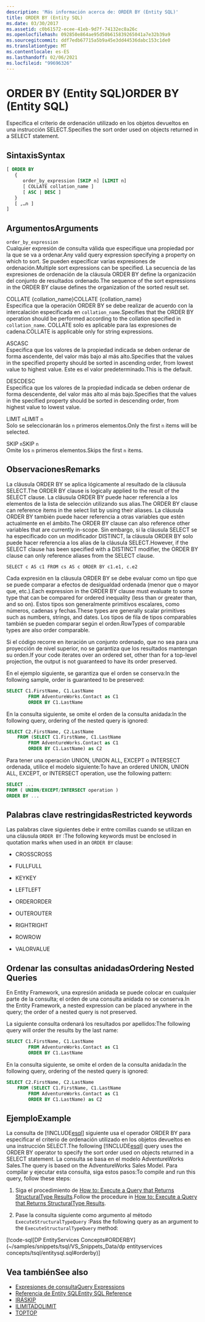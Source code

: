 ```yaml
---
description: 'Más información acerca de: ORDER BY (Entity SQL)'
title: ORDER BY (Entity SQL)
ms.date: 03/30/2017
ms.assetid: c0b61572-ecee-41eb-9d7f-74132ec8a26c
ms.openlocfilehash: 092850e864ae95d50b615839265041a7e32b39a9
ms.sourcegitcommit: ddf7edb67715a5b9a45e3dd44536dabc153c1de0
ms.translationtype: MT
ms.contentlocale: es-ES
ms.lasthandoff: 02/06/2021
ms.locfileid: "99696326"
---
```

# <a name="order-by-entity-sql"></a><span data-ttu-id="27332-103">ORDER BY (Entity SQL)</span><span class="sxs-lookup"><span data-stu-id="27332-103">ORDER BY (Entity SQL)</span></span>

<span data-ttu-id="27332-104">Especifica el criterio de ordenación utilizado en los objetos devueltos en una instrucción SELECT.</span><span class="sxs-lookup"><span data-stu-id="27332-104">Specifies the sort order used on objects returned in a SELECT statement.</span></span>  
  
## <a name="syntax"></a><span data-ttu-id="27332-105">Sintaxis</span><span class="sxs-lookup"><span data-stu-id="27332-105">Syntax</span></span>  
  
```sql  
[ ORDER BY
   {  
      order_by_expression [SKIP n] [LIMIT n]  
      [ COLLATE collation_name ]  
      [ ASC | DESC ]  
   }  
   [ ,…n ]
]  
```  
  
## <a name="arguments"></a><span data-ttu-id="27332-106">Argumentos</span><span class="sxs-lookup"><span data-stu-id="27332-106">Arguments</span></span>  

 `order_by_expression`  
 <span data-ttu-id="27332-107">Cualquier expresión de consulta válida que especifique una propiedad por la que se va a ordenar.</span><span class="sxs-lookup"><span data-stu-id="27332-107">Any valid query expression specifying a property on which to sort.</span></span> <span data-ttu-id="27332-108">Se pueden especificar varias expresiones de ordenación.</span><span class="sxs-lookup"><span data-stu-id="27332-108">Multiple sort expressions can be specified.</span></span> <span data-ttu-id="27332-109">La secuencia de las expresiones de ordenación de la cláusula ORDER BY define la organización del conjunto de resultados ordenado.</span><span class="sxs-lookup"><span data-stu-id="27332-109">The sequence of the sort expressions in the ORDER BY clause defines the organization of the sorted result set.</span></span>  
  
 <span data-ttu-id="27332-110">COLLATE {collation_name}</span><span class="sxs-lookup"><span data-stu-id="27332-110">COLLATE {collation_name}</span></span>  
 <span data-ttu-id="27332-111">Especifica que la operación ORDER BY se debe realizar de acuerdo con la intercalación especificada en `collation_name`.</span><span class="sxs-lookup"><span data-stu-id="27332-111">Specifies that the ORDER BY operation should be performed according to the collation specified in `collation_name`.</span></span> <span data-ttu-id="27332-112">COLLATE solo es aplicable para las expresiones de cadena.</span><span class="sxs-lookup"><span data-stu-id="27332-112">COLLATE is applicable only for string expressions.</span></span>  
  
 <span data-ttu-id="27332-113">ASC</span><span class="sxs-lookup"><span data-stu-id="27332-113">ASC</span></span>  
 <span data-ttu-id="27332-114">Especifica que los valores de la propiedad indicada se deben ordenar de forma ascendente, del valor más bajo al más alto.</span><span class="sxs-lookup"><span data-stu-id="27332-114">Specifies that the values in the specified property should be sorted in ascending order, from lowest value to highest value.</span></span> <span data-ttu-id="27332-115">Este es el valor predeterminado.</span><span class="sxs-lookup"><span data-stu-id="27332-115">This is the default.</span></span>  
  
 <span data-ttu-id="27332-116">DESC</span><span class="sxs-lookup"><span data-stu-id="27332-116">DESC</span></span>  
 <span data-ttu-id="27332-117">Especifica que los valores de la propiedad indicada se deben ordenar de forma descendente, del valor más alto al más bajo.</span><span class="sxs-lookup"><span data-stu-id="27332-117">Specifies that the values in the specified property should be sorted in descending order, from highest value to lowest value.</span></span>  
  
 <span data-ttu-id="27332-118">LIMIT `n`</span><span class="sxs-lookup"><span data-stu-id="27332-118">LIMIT `n`</span></span>  
 <span data-ttu-id="27332-119">Solo se seleccionarán los `n` primeros elementos.</span><span class="sxs-lookup"><span data-stu-id="27332-119">Only the first `n` items will be selected.</span></span>  
  
 <span data-ttu-id="27332-120">SKIP `n`</span><span class="sxs-lookup"><span data-stu-id="27332-120">SKIP `n`</span></span>  
 <span data-ttu-id="27332-121">Omite los `n` primeros elementos.</span><span class="sxs-lookup"><span data-stu-id="27332-121">Skips the first `n` items.</span></span>  
  
## <a name="remarks"></a><span data-ttu-id="27332-122">Observaciones</span><span class="sxs-lookup"><span data-stu-id="27332-122">Remarks</span></span>  

 <span data-ttu-id="27332-123">La cláusula ORDER BY se aplica lógicamente al resultado de la cláusula SELECT.</span><span class="sxs-lookup"><span data-stu-id="27332-123">The ORDER BY clause is logically applied to the result of the SELECT clause.</span></span> <span data-ttu-id="27332-124">La cláusula ORDER BY puede hacer referencia a los elementos de la lista de selección utilizando sus alias.</span><span class="sxs-lookup"><span data-stu-id="27332-124">The ORDER BY clause can reference items in the select list by using their aliases.</span></span> <span data-ttu-id="27332-125">La cláusula ORDER BY también puede hacer referencia a otras variables que estén actualmente en el ámbito.</span><span class="sxs-lookup"><span data-stu-id="27332-125">The ORDER BY clause can also reference other variables that are currently in-scope.</span></span> <span data-ttu-id="27332-126">Sin embargo, si la cláusula SELECT se ha especificado con un modificador DISTINCT, la cláusula ORDER BY solo puede hacer referencia a los alias de la cláusula SELECT.</span><span class="sxs-lookup"><span data-stu-id="27332-126">However, if the SELECT clause has been specified with a DISTINCT modifier, the ORDER BY clause can only reference aliases from the SELECT clause.</span></span>  
  
 `SELECT c AS c1 FROM cs AS c ORDER BY c1.e1, c.e2`  
  
 <span data-ttu-id="27332-127">Cada expresión en la cláusula ORDER BY se debe evaluar como un tipo que se puede comparar a efectos de desigualdad ordenada (menor que o mayor que, etc.).</span><span class="sxs-lookup"><span data-stu-id="27332-127">Each expression in the ORDER BY clause must evaluate to some type that can be compared for ordered inequality (less than or greater than, and so on).</span></span> <span data-ttu-id="27332-128">Estos tipos son generalmente primitivos escalares, como números, cadenas y fechas.</span><span class="sxs-lookup"><span data-stu-id="27332-128">These types are generally scalar primitives such as numbers, strings, and dates.</span></span> <span data-ttu-id="27332-129">Los tipos de fila de tipos comparables también se pueden comparar según el orden.</span><span class="sxs-lookup"><span data-stu-id="27332-129">RowTypes of comparable types are also order comparable.</span></span>  
  
 <span data-ttu-id="27332-130">Si el código recorre en iteración un conjunto ordenado, que no sea para una proyección de nivel superior, no se garantiza que los resultados mantengan su orden.</span><span class="sxs-lookup"><span data-stu-id="27332-130">If your code iterates over an ordered set, other than for a top-level projection, the output is not guaranteed to have its order preserved.</span></span>  

<span data-ttu-id="27332-131">En el ejemplo siguiente, se garantiza que el orden se conserva:</span><span class="sxs-lookup"><span data-stu-id="27332-131">In the following sample, order is guaranteed to be preserved:</span></span>

```sql  
SELECT C1.FirstName, C1.LastName  
        FROM AdventureWorks.Contact as C1  
        ORDER BY C1.LastName  
```  

<span data-ttu-id="27332-132">En la consulta siguiente, se omite el orden de la consulta anidada:</span><span class="sxs-lookup"><span data-stu-id="27332-132">In the following query, ordering of the nested query is ignored:</span></span>  

```sql  
SELECT C2.FirstName, C2.LastName  
    FROM (SELECT C1.FirstName, C1.LastName  
        FROM AdventureWorks.Contact as C1  
        ORDER BY C1.LastName) as C2  
```  
  
 <span data-ttu-id="27332-133">Para tener una operación UNION, UNION ALL, EXCEPT o INTERSECT ordenada, utilice el modelo siguiente:</span><span class="sxs-lookup"><span data-stu-id="27332-133">To have an ordered UNION, UNION ALL, EXCEPT, or INTERSECT operation, use the following pattern:</span></span>  
  
```sql  
SELECT ...  
FROM ( UNION/EXCEPT/INTERSECT operation )  
ORDER BY ...  
```  
  
## <a name="restricted-keywords"></a><span data-ttu-id="27332-134">Palabras clave restringidas</span><span class="sxs-lookup"><span data-stu-id="27332-134">Restricted keywords</span></span>  

 <span data-ttu-id="27332-135">Las palabras clave siguientes debe ir entre comillas cuando se utilizan en una cláusula `ORDER BY` :</span><span class="sxs-lookup"><span data-stu-id="27332-135">The following keywords must be enclosed in quotation marks when used in an `ORDER BY` clause:</span></span>  
  
- <span data-ttu-id="27332-136">CROSS</span><span class="sxs-lookup"><span data-stu-id="27332-136">CROSS</span></span>  
  
- <span data-ttu-id="27332-137">FULL</span><span class="sxs-lookup"><span data-stu-id="27332-137">FULL</span></span>  
  
- <span data-ttu-id="27332-138">KEY</span><span class="sxs-lookup"><span data-stu-id="27332-138">KEY</span></span>  
  
- <span data-ttu-id="27332-139">LEFT</span><span class="sxs-lookup"><span data-stu-id="27332-139">LEFT</span></span>  
  
- <span data-ttu-id="27332-140">ORDER</span><span class="sxs-lookup"><span data-stu-id="27332-140">ORDER</span></span>  
  
- <span data-ttu-id="27332-141">OUTER</span><span class="sxs-lookup"><span data-stu-id="27332-141">OUTER</span></span>  
  
- <span data-ttu-id="27332-142">RIGHT</span><span class="sxs-lookup"><span data-stu-id="27332-142">RIGHT</span></span>  
  
- <span data-ttu-id="27332-143">ROW</span><span class="sxs-lookup"><span data-stu-id="27332-143">ROW</span></span>  
  
- <span data-ttu-id="27332-144">VALOR</span><span class="sxs-lookup"><span data-stu-id="27332-144">VALUE</span></span>  
  
## <a name="ordering-nested-queries"></a><span data-ttu-id="27332-145">Ordenar las consultas anidadas</span><span class="sxs-lookup"><span data-stu-id="27332-145">Ordering Nested Queries</span></span>  

 <span data-ttu-id="27332-146">En Entity Framework, una expresión anidada se puede colocar en cualquier parte de la consulta; el orden de una consulta anidada no se conserva.</span><span class="sxs-lookup"><span data-stu-id="27332-146">In the Entity Framework, a nested expression can be placed anywhere in the query; the order of a nested query is not preserved.</span></span>  

<span data-ttu-id="27332-147">La siguiente consulta ordenará los resultados por apellidos:</span><span class="sxs-lookup"><span data-stu-id="27332-147">The following query will order the results by the last name:</span></span>  

```sql  
SELECT C1.FirstName, C1.LastName  
        FROM AdventureWorks.Contact as C1  
        ORDER BY C1.LastName  
```  

<span data-ttu-id="27332-148">En la consulta siguiente, se omite el orden de la consulta anidada:</span><span class="sxs-lookup"><span data-stu-id="27332-148">In the following query, ordering of the nested query is ignored:</span></span>  

```sql  
SELECT C2.FirstName, C2.LastName  
    FROM (SELECT C1.FirstName, C1.LastName  
        FROM AdventureWorks.Contact as C1  
        ORDER BY C1.LastName) as C2  
```  
  
## <a name="example"></a><span data-ttu-id="27332-149">Ejemplo</span><span class="sxs-lookup"><span data-stu-id="27332-149">Example</span></span>  

 <span data-ttu-id="27332-150">La consulta de [!INCLUDE[esql](../../../../../../includes/esql-md.md)] siguiente usa el operador ORDER BY para especificar el criterio de ordenación utilizado en los objetos devueltos en una instrucción SELECT.</span><span class="sxs-lookup"><span data-stu-id="27332-150">The following [!INCLUDE[esql](../../../../../../includes/esql-md.md)] query uses the ORDER BY operator to specify the sort order used on objects returned in a SELECT statement.</span></span> <span data-ttu-id="27332-151">La consulta se basa en el modelo AdventureWorks Sales.</span><span class="sxs-lookup"><span data-stu-id="27332-151">The query is based on the AdventureWorks Sales Model.</span></span> <span data-ttu-id="27332-152">Para compilar y ejecutar esta consulta, siga estos pasos:</span><span class="sxs-lookup"><span data-stu-id="27332-152">To compile and run this query, follow these steps:</span></span>  
  
1. <span data-ttu-id="27332-153">Siga el procedimiento de [How to: Execute a Query that Returns StructuralType Results](../how-to-execute-a-query-that-returns-structuraltype-results.md).</span><span class="sxs-lookup"><span data-stu-id="27332-153">Follow the procedure in [How to: Execute a Query that Returns StructuralType Results](../how-to-execute-a-query-that-returns-structuraltype-results.md).</span></span>  
  
2. <span data-ttu-id="27332-154">Pase la consulta siguiente como argumento al método `ExecuteStructuralTypeQuery` :</span><span class="sxs-lookup"><span data-stu-id="27332-154">Pass the following query as an argument to the `ExecuteStructuralTypeQuery` method:</span></span>  
  
 [!code-sql[DP EntityServices Concepts#ORDERBY](~/samples/snippets/tsql/VS_Snippets_Data/dp entityservices concepts/tsql/entitysql.sql#orderby)]  
  
## <a name="see-also"></a><span data-ttu-id="27332-155">Vea también</span><span class="sxs-lookup"><span data-stu-id="27332-155">See also</span></span>

- [<span data-ttu-id="27332-156">Expresiones de consulta</span><span class="sxs-lookup"><span data-stu-id="27332-156">Query Expressions</span></span>](query-expressions-entity-sql.md)
- [<span data-ttu-id="27332-157">Referencia de Entity SQL</span><span class="sxs-lookup"><span data-stu-id="27332-157">Entity SQL Reference</span></span>](entity-sql-reference.md)
- [<span data-ttu-id="27332-158">IRÁ</span><span class="sxs-lookup"><span data-stu-id="27332-158">SKIP</span></span>](skip-entity-sql.md)
- [<span data-ttu-id="27332-159">ILIMITADO</span><span class="sxs-lookup"><span data-stu-id="27332-159">LIMIT</span></span>](limit-entity-sql.md)
- [<span data-ttu-id="27332-160">TOP</span><span class="sxs-lookup"><span data-stu-id="27332-160">TOP</span></span>](top-entity-sql.md)
